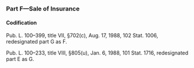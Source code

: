 ### Part F—Sale of Insurance ###

#### Codification ####

Pub. L. 100–399, title VII, §702(c), Aug. 17, 1988, 102 Stat. 1006, redesignated part G as F.

Pub. L. 100–233, title VIII, §805(u), Jan. 6, 1988, 101 Stat. 1716, redesignated part E as G.
